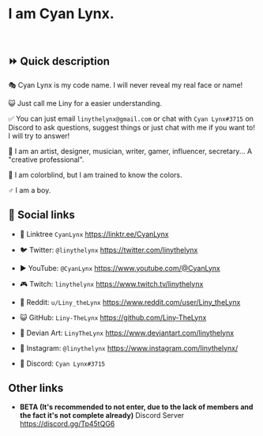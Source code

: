 # I am Cyan Lynx.

<br>

## ⏩ Quick description

🎭 Cyan Lynx is my code name. I will never reveal my real face or name!

😺 Just call me Liny for a easier understanding.

✅ You can just email ``linythelynx@gmail.com`` or chat with ``Cyan Lynx#3715`` on Discord to ask questions, suggest things or just chat with me if you want to! I will try to answer!

👔 I am an artist, designer, musician, writer, gamer, influencer, secretary... A "creative professional".

🍎 I am colorblind, but I am trained to know the colors.

♂️ I am a boy.

## 🔗 Social links

- 🔗 Linktree ``CyanLynx`` https://linktr.ee/CyanLynx

- 🐦 Twitter: ``@linythelynx`` https://twitter.com/linythelynx
- ▶️ YouTube: ``@CyanLynx`` https://www.youtube.com/@CyanLynx
- 🎮 Twitch: ``linythelynx`` https://www.twitch.tv/linythelynx
- 🤖 Reddit: ``u/Liny_theLynx`` https://www.reddit.com/user/Liny_theLynx
- 😺 GitHub: ``Liny-TheLynx`` https://github.com/Liny-TheLynx
- 🎨 Devian Art: ``LinyTheLynx`` https://www.deviantart.com/linythelynx
- 🤳 Instagram: ``@linythelynx`` https://www.instagram.com/linythelynx/
- 💬 Discord: ``Cyan Lynx#3715``

## Other links

- **BETA (It's recommended to not enter, due to the lack of members and the fact it's not complete already)** Discord Server https://discord.gg/Tp45tQG6 
